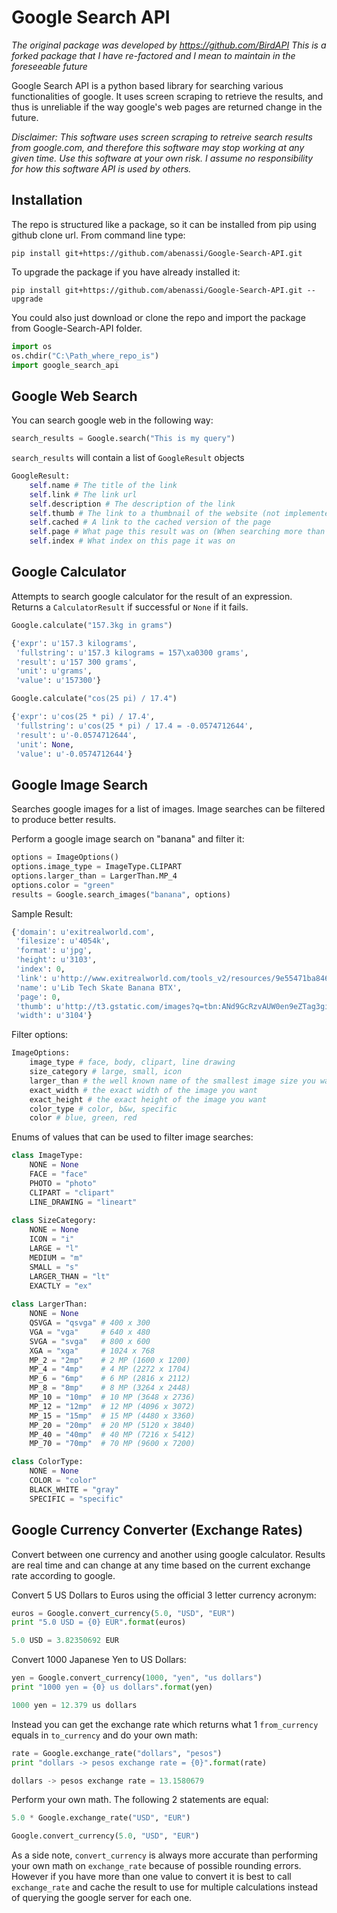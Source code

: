 Google Search API
=====

*The original package was developed by https://github.com/BirdAPI This is a forked package that I have re-factored and I mean to maintain in the foreseeable future*

Google Search API is a python based library for searching various functionalities of google.  It uses screen scraping to retrieve the results, and thus is unreliable if the way google's web pages are returned change in the future.

*Disclaimer: This software uses screen scraping to retreive search results from google.com, and therefore this software may stop working at any given time.  Use this software at your own risk. I assume no responsibility for how this software API is used by others.*

Installation
------------

The repo is structured like a package, so it can be installed from pip using
github clone url. From command line type:

```
pip install git+https://github.com/abenassi/Google-Search-API.git
```

To upgrade the package if you have already installed it:

```
pip install git+https://github.com/abenassi/Google-Search-API.git --upgrade
```

You could also just download or clone the repo and import the package from
Google-Search-API folder.

```python
import os
os.chdir("C:\Path_where_repo_is")
import google_search_api
```

## Google Web Search
You can search google web in the following way:

```python
search_results = Google.search("This is my query")
```

`search_results` will contain a list of `GoogleResult` objects

```python
GoogleResult:
    self.name # The title of the link
    self.link # The link url
    self.description # The description of the link
    self.thumb # The link to a thumbnail of the website (not implemented yet)
    self.cached # A link to the cached version of the page
    self.page # What page this result was on (When searching more than one page)
    self.index # What index on this page it was on
```
    

## Google Calculator
Attempts to search google calculator for the result of an expression. Returns a `CalculatorResult` if successful or `None` if it fails.

```python
Google.calculate("157.3kg in grams")
```

```python
{'expr': u'157.3 kilograms',
 'fullstring': u'157.3 kilograms = 157\xa0300 grams',
 'result': u'157 300 grams',
 'unit': u'grams',
 'value': u'157300'}
```

    
```python
Google.calculate("cos(25 pi) / 17.4")
```

```python
{'expr': u'cos(25 * pi) / 17.4',
 'fullstring': u'cos(25 * pi) / 17.4 = -0.0574712644',
 'result': u'-0.0574712644',
 'unit': None,
 'value': u'-0.0574712644'}
```
    
## Google Image Search
Searches google images for a list of images.  Image searches can be filtered to produce better results.

Perform a google image search on "banana" and filter it:

```python
options = ImageOptions()
options.image_type = ImageType.CLIPART
options.larger_than = LargerThan.MP_4
options.color = "green"
results = Google.search_images("banana", options)
```
    
Sample Result:

```python
{'domain': u'exitrealworld.com',
 'filesize': u'4054k',
 'format': u'jpg',
 'height': u'3103',
 'index': 0,
 'link': u'http://www.exitrealworld.com/tools_v2/resources/9e55471ba84686ade677ffe595c45992/upload_images/YELLOW_BANANA.jpg',
 'name': u'Lib Tech Skate Banana BTX',
 'page': 0,
 'thumb': u'http://t3.gstatic.com/images?q=tbn:ANd9GcRzvAUW0en9eZTag3giWelcQ_xbrnBMXVChb3RU3v4HtEgxN3RMS0bSdidf',
 'width': u'3104'}
```
     
Filter options:

```python        
ImageOptions:
    image_type # face, body, clipart, line drawing
    size_category # large, small, icon
    larger_than # the well known name of the smallest image size you want
    exact_width # the exact width of the image you want
    exact_height # the exact height of the image you want
    color_type # color, b&w, specific
    color # blue, green, red
```
        
Enums of values that can be used to filter image searches:

```python
class ImageType:
    NONE = None
    FACE = "face"
    PHOTO = "photo"
    CLIPART = "clipart"
    LINE_DRAWING = "lineart"
    
class SizeCategory:
    NONE = None
    ICON = "i"
    LARGE = "l"
    MEDIUM = "m"
    SMALL = "s"
    LARGER_THAN = "lt"
    EXACTLY = "ex"
    
class LargerThan:
    NONE = None
    QSVGA = "qsvga" # 400 x 300
    VGA = "vga"     # 640 x 480
    SVGA = "svga"   # 800 x 600
    XGA = "xga"     # 1024 x 768
    MP_2 = "2mp"    # 2 MP (1600 x 1200)
    MP_4 = "4mp"    # 4 MP (2272 x 1704)
    MP_6 = "6mp"    # 6 MP (2816 x 2112)
    MP_8 = "8mp"    # 8 MP (3264 x 2448)
    MP_10 = "10mp"  # 10 MP (3648 x 2736)
    MP_12 = "12mp"  # 12 MP (4096 x 3072)
    MP_15 = "15mp"  # 15 MP (4480 x 3360)
    MP_20 = "20mp"  # 20 MP (5120 x 3840)
    MP_40 = "40mp"  # 40 MP (7216 x 5412)
    MP_70 = "70mp"  # 70 MP (9600 x 7200)

class ColorType:
    NONE = None
    COLOR = "color"
    BLACK_WHITE = "gray"
    SPECIFIC = "specific"
```

## Google Currency Converter (Exchange Rates)
Convert between one currency and another using google calculator. Results are real time and can change at any time based on the current exchange rate according to google.

Convert 5 US Dollars to Euros using the official 3 letter currency acronym:

```python
euros = Google.convert_currency(5.0, "USD", "EUR")
print "5.0 USD = {0} EUR".format(euros)
```

```python
5.0 USD = 3.82350692 EUR
```

Convert 1000 Japanese Yen to US Dollars:

```python
yen = Google.convert_currency(1000, "yen", "us dollars")
print "1000 yen = {0} us dollars".format(yen)
```

```python
1000 yen = 12.379 us dollars
```

Instead you can get the exchange rate which returns what 1 `from_currency` equals in `to_currency` and do your own math:

```python
rate = Google.exchange_rate("dollars", "pesos")
print "dollars -> pesos exchange rate = {0}".format(rate)
```

```python
dollars -> pesos exchange rate = 13.1580679
```

Perform your own math. The following 2 statements are equal:

```python
5.0 * Google.exchange_rate("USD", "EUR")
```

```python
Google.convert_currency(5.0, "USD", "EUR")
```

As a side note, `convert_currency` is always more accurate than performing your own math on `exchange_rate` because of possible rounding errors. However if you have more than one value to convert it is best to call `exchange_rate` and cache the result to use for multiple calculations instead of querying the google server for each one.
